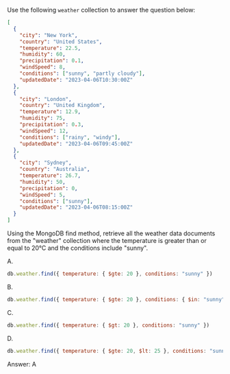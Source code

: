 Use the following `weather` collection to answer the question below:

```json
[
  {
    "city": "New York",
    "country": "United States",
    "temperature": 22.5,
    "humidity": 60,
    "precipitation": 0.1,
    "windSpeed": 8,
    "conditions": ["sunny", "partly cloudy"],
    "updatedDate": "2023-04-06T10:30:00Z"
  },
  {
    "city": "London",
    "country": "United Kingdom",
    "temperature": 12.9,
    "humidity": 75,
    "precipitation": 0.3,
    "windSpeed": 12,
    "conditions": ["rainy", "windy"],
    "updatedDate": "2023-04-06T09:45:00Z"
  },
  {
    "city": "Sydney",
    "country": "Australia",
    "temperature": 26.7,
    "humidity": 50,
    "precipitation": 0,
    "windSpeed": 5,
    "conditions": ["sunny"],
    "updatedDate": "2023-04-06T08:15:00Z"
  }
]
```


Using the MongoDB find method, retrieve all the weather data documents from the "weather" collection where the temperature is greater than or equal to 20°C and the conditions include "sunny".


A. 
```js
db.weather.find({ temperature: { $gte: 20 }, conditions: "sunny" })
```

B. 
```js
db.weather.find({ temperature: { $gte: 20 }, conditions: { $in: "sunny" } })
```

C. 
```js
db.weather.find({ temperature: { $gt: 20 }, conditions: "sunny" })
```

D.  
```js
db.weather.find({ temperature: { $gte: 20, $lt: 25 }, conditions: "sunny" })
```

Answer: A

